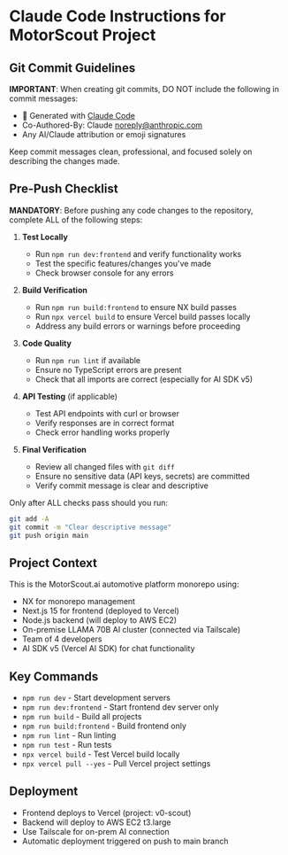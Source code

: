 # Claude Code Instructions for MotorScout Project

## Git Commit Guidelines

**IMPORTANT**: When creating git commits, DO NOT include the following in commit messages:
- 🤖 Generated with [Claude Code](https://claude.ai/code)
- Co-Authored-By: Claude <noreply@anthropic.com>
- Any AI/Claude attribution or emoji signatures

Keep commit messages clean, professional, and focused solely on describing the changes made.

## Pre-Push Checklist

**MANDATORY**: Before pushing any code changes to the repository, complete ALL of the following steps:

1. **Test Locally**
   - Run `npm run dev:frontend` and verify functionality works
   - Test the specific features/changes you've made
   - Check browser console for any errors

2. **Build Verification**
   - Run `npm run build:frontend` to ensure NX build passes
   - Run `npx vercel build` to ensure Vercel build passes locally
   - Address any build errors or warnings before proceeding

3. **Code Quality**
   - Run `npm run lint` if available
   - Ensure no TypeScript errors are present
   - Check that all imports are correct (especially for AI SDK v5)

4. **API Testing** (if applicable)
   - Test API endpoints with curl or browser
   - Verify responses are in correct format
   - Check error handling works properly

5. **Final Verification**
   - Review all changed files with `git diff`
   - Ensure no sensitive data (API keys, secrets) are committed
   - Verify commit message is clear and descriptive

Only after ALL checks pass should you run:
```bash
git add -A
git commit -m "Clear descriptive message"
git push origin main
```

## Project Context

This is the MotorScout.ai automotive platform monorepo using:
- NX for monorepo management
- Next.js 15 for frontend (deployed to Vercel)
- Node.js backend (will deploy to AWS EC2)
- On-premise LLAMA 70B AI cluster (connected via Tailscale)
- Team of 4 developers
- AI SDK v5 (Vercel AI SDK) for chat functionality

## Key Commands

- `npm run dev` - Start development servers
- `npm run dev:frontend` - Start frontend dev server only
- `npm run build` - Build all projects
- `npm run build:frontend` - Build frontend only
- `npm run lint` - Run linting
- `npm run test` - Run tests
- `npx vercel build` - Test Vercel build locally
- `npx vercel pull --yes` - Pull Vercel project settings

## Deployment

- Frontend deploys to Vercel (project: v0-scout)
- Backend will deploy to AWS EC2 t3.large
- Use Tailscale for on-prem AI connection
- Automatic deployment triggered on push to main branch
